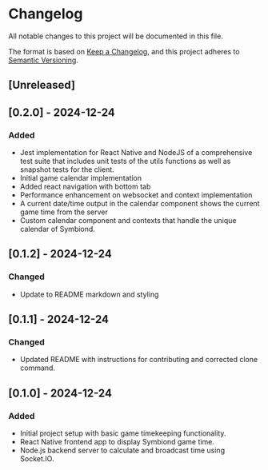 # Changelog

All notable changes to this project will be documented in this file.

The format is based on [Keep a Changelog](https://keepachangelog.com/en/1.0.0/),
and this project adheres to [Semantic Versioning](https://semver.org/spec/v2.0.0.html).

## [Unreleased]

## [0.2.0] - 2024-12-24

### Added

- Jest implementation for React Native and NodeJS of a comprehensive test suite that includes unit tests of the utils functions as well as snapshot tests for the client.
- Initial game calendar implementation
- Added react navigation with bottom tab
- Performance enhancement on websocket and context implementation
- A current date/time output in the calendar component shows the current game time from the server
- Custom calendar component and contexts that handle the unique calendar of Symbiond.

## [0.1.2] - 2024-12-24

### Changed

- Update to README markdown and styling

## [0.1.1] - 2024-12-24

### Changed

- Updated README with instructions for contributing and corrected clone command.

## [0.1.0] - 2024-12-24

### Added

- Initial project setup with basic game timekeeping functionality.
- React Native frontend app to display Symbiond game time.
- Node.js backend server to calculate and broadcast time using Socket.IO.